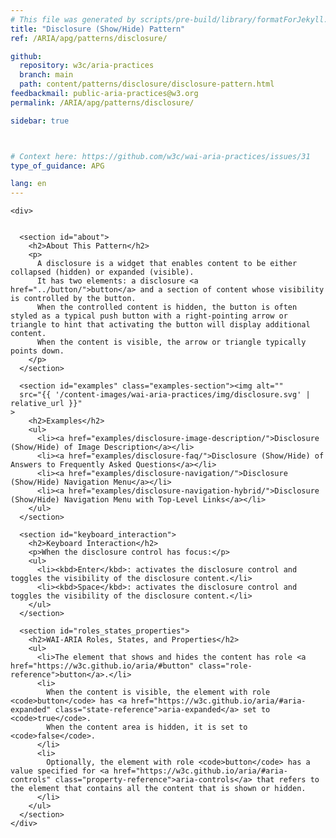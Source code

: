 ```yaml
---
# This file was generated by scripts/pre-build/library/formatForJekyll.js
title: "Disclosure (Show/Hide) Pattern"
ref: /ARIA/apg/patterns/disclosure/

github:
  repository: w3c/aria-practices
  branch: main
  path: content/patterns/disclosure/disclosure-pattern.html
feedbackmail: public-aria-practices@w3.org
permalink: /ARIA/apg/patterns/disclosure/

sidebar: true



# Context here: https://github.com/w3c/wai-aria-practices/issues/31
type_of_guidance: APG

lang: en
---
```

<meta charset="UTF-8" />
<meta content="width=device-width, initial-scale=1.0" name="viewport" />
<title>Disclosure (Show/Hide) Pattern</title>

<script src="../../../../content-assets/wai-aria-practices/shared/js/highlight.pack.js"></script>
<script src="../../../../content-assets/wai-aria-practices/shared/js/app.js"></script>


<link 
  rel="stylesheet"
  href="{{ '/content-assets/wai-aria-practices/styles.css' | relative_url }}"
>
<!-- Code highlighting styles -->
<link 
  rel="stylesheet"
  href="{{ '/content-assets/wai-aria-practices/shared/css/github.css' | relative_url }}"
>

<script>
const addBodyClass = undefined;
const enableSidebar = true;
if (addBodyClass) document.body.classList.add(addBodyClass);
if (enableSidebar) document.body.classList.add('has-sidebar');
</script>
    

<script>
    const parentPage = window.location.pathname.match(
      /\/(patterns|practices|about)\//
    )?.[1];
    if (parentPage) {
      const parentHref = 'a[href*="' + parentPage + '"]';
      document.querySelector(parentHref).classList.add('active');
    }
  </script>
<div>

    <div>
      

      <section id="about">
        <h2>About This Pattern</h2>
        <p>
          A disclosure is a widget that enables content to be either collapsed (hidden) or expanded (visible).
          It has two elements: a disclosure <a href="../button/">button</a> and a section of content whose visibility is controlled by the button.
          When the controlled content is hidden, the button is often styled as a typical push button with a right-pointing arrow or triangle to hint that activating the button will display additional content.
          When the content is visible, the arrow or triangle typically points down.
        </p>
      </section>

      <section id="examples" class="examples-section"><img alt="" 
      src="{{ '/content-images/wai-aria-practices/img/disclosure.svg' | relative_url }}"
    >
        <h2>Examples</h2>
        <ul>
          <li><a href="examples/disclosure-image-description/">Disclosure (Show/Hide) of Image Description</a></li>
          <li><a href="examples/disclosure-faq/">Disclosure (Show/Hide) of Answers to Frequently Asked Questions</a></li>
          <li><a href="examples/disclosure-navigation/">Disclosure (Show/Hide) Navigation Menu</a></li>
          <li><a href="examples/disclosure-navigation-hybrid/">Disclosure (Show/Hide) Navigation Menu with Top-Level Links</a></li>
        </ul>
      </section>

      <section id="keyboard_interaction">
        <h2>Keyboard Interaction</h2>
        <p>When the disclosure control has focus:</p>
        <ul>
          <li><kbd>Enter</kbd>: activates the disclosure control and toggles the visibility of the disclosure content.</li>
          <li><kbd>Space</kbd>: activates the disclosure control and toggles the visibility of the disclosure content.</li>
        </ul>
      </section>

      <section id="roles_states_properties">
        <h2>WAI-ARIA Roles, States, and Properties</h2>
        <ul>
          <li>The element that shows and hides the content has role <a href="https://w3c.github.io/aria/#button" class="role-reference">button</a>.</li>
          <li>
            When the content is visible, the element with role <code>button</code> has <a href="https://w3c.github.io/aria/#aria-expanded" class="state-reference">aria-expanded</a> set to <code>true</code>.
            When the content area is hidden, it is set to <code>false</code>.
          </li>
          <li>
            Optionally, the element with role <code>button</code> has a value specified for <a href="https://w3c.github.io/aria/#aria-controls" class="property-reference">aria-controls</a> that refers to the element that contains all the content that is shown or hidden.
          </li>
        </ul>
      </section>
    </div>
  
</div>
<script 
  src="{{ '/content-assets/wai-aria-practices/shared/js/skipto.js' | relative_url }}"
></script>
